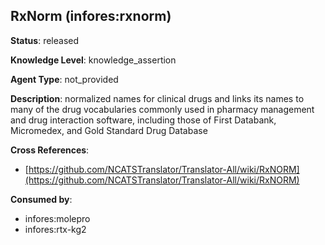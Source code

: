 [//]: # (DO NOT MANUALLY EDIT THIS FILE. IT IS GENERATED FROM A TEMPLATE.)

## RxNorm (infores:rxnorm)

**Status**: released
  
**Knowledge Level**: knowledge_assertion
  
**Agent Type**: not_provided

**Description**: normalized names for clinical drugs and links its names to many of the drug vocabularies commonly used in pharmacy management and drug interaction software, including those of First Databank, Micromedex, and Gold Standard Drug Database

**Cross References**:

- [https://github.com/NCATSTranslator/Translator-All/wiki/RxNORM](https://github.com/NCATSTranslator/Translator-All/wiki/RxNORM)


**Consumed by**:

- infores:molepro
- infores:rtx-kg2